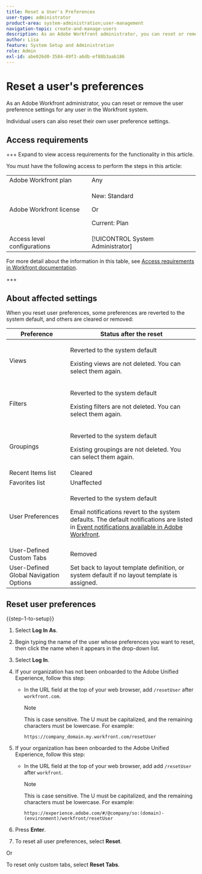 ```yaml
---
title: Reset a User's Preferences
user-type: administrator
product-area: system-administration;user-management
navigation-topic: create-and-manage-users
description: As an Adobe Workfront administrator, you can reset or remove the user preference settings for any user in the Workfront system. Individual users can also reset their own user preference settings.
author: Lisa
feature: System Setup and Administration
role: Admin
exl-id: abe026d0-3584-49f3-a6db-ef88b3aab186
---
```

# Reset a user's preferences

<!-- Audited: 12/2023 -->

<!--<span class="preview">The highlighted information on this page refers to functionality not yet generally available. It is available only in the Preview Sandbox environment, and is being released in a phased rollout to Production.</span>-->

As an Adobe Workfront administrator, you can reset or remove the user preference settings for any user in the Workfront system.

Individual users can also reset their own user preference settings.

## Access requirements

+++ Expand to view access requirements for the functionality in this article.

You must have the following access to perform the steps in this article: 

<table style="table-layout:auto"> 
 <col> 
 <col> 
 <tbody> 
  <tr> 
   <td role="rowheader">Adobe Workfront plan</td> 
   <td>Any</td> 
  </tr> 
  <tr> 
   <td role="rowheader">Adobe Workfront license</td> 
   <td><p>New: Standard</p>
       <p>Or</p>
       <p>Current: Plan</p></td>
  </tr> 
  <tr> 
   <td role="rowheader">Access level configurations</td> 
   <td>[!UICONTROL System Administrator]</td>
  </tr> 
 </tbody> 
</table>

For more detail about the information in this table, see [Access requirements in Workfront documentation](/help/quicksilver/administration-and-setup/add-users/access-levels-and-object-permissions/access-level-requirements-in-documentation.md).

+++

## About affected settings

When you reset user preferences, some preferences are reverted to the system default, and others are cleared or removed:

<table style="table-layout:auto"> 
 <col> 
 <col> 
 <thead> 
  <tr> 
   <th><strong>Preference</strong> </th> 
   <th><strong>Status after the reset</strong> </th> 
  </tr> 
 </thead> 
 <tbody> 
  <tr> 
   <td>Views</td> 
   <td> <p> Reverted to the system default</p> <p>Existing views are not deleted. You can select them again.</p> </td> 
  </tr> 
  <tr> 
   <td>Filters</td> 
   <td> <p>Reverted to the system default</p> <p>Existing filters are not deleted. You can select them again.</p> </td> 
  </tr> 
  <tr> 
   <td>Groupings</td> 
   <td> <p>Reverted to the system default</p> <p>Existing groupings are not deleted. You can select them again.</p> </td> 
  </tr> 
  <tr> 
   <td>Recent Items list</td> 
   <td>Cleared</td> 
  </tr> 
  <tr> 
   <td>Favorites list</td> 
   <td>Unaffected</td> 
  </tr> 
  <tr> 
   <td>User Preferences</td> 
   <td> <p>Reverted to the system default</p> <p>Email notifications revert to the system defaults. The default notifications are listed in <a href="/help/quicksilver/administration-and-setup/manage-workfront/emails/event-notifications-available-in-wf.md">Event notifications available in Adobe Workfront</a>.</p> </td> 
  </tr> 
  <tr> 
   <td>User-Defined Custom Tabs</td> 
   <td>Removed</td> 
  </tr> 
  <tr> 
   <td>User-Defined Global Navigation Options</td> 
   <td>Set back to layout template definition, or system default if no layout template is assigned.</td> 
  </tr> 
 </tbody> 
</table>

<!-- Display this table and hide the HTML table above, when the unshim is released.
| Preference | Status after the reset |
| --- | --- |
| Views | Reverted to the system default <p>Existing views are not deleted. You can select them again.</p> |
| Filters | Reverted to the system default <p>Existing filters are not deleted. You can select them again.</p> |
| Groupings | Reverted to the system default <p>Existing groupings are not deleted. You can select them again.</p> |
| Recent items list | Cleared |
| Favorites list | Unaffected |
| User Preferences | Reverted to the system default <p>Email notifications revert to the system defaults. The default notifications are listed in [Event notifications available in Adobe Workfront](/help/quicksilver/administration-and-setup/manage-workfront/emails/event-notifications-available-in-wf.md).</p> |
-->

## Reset user preferences

{{step-1-to-setup}}

1. Select **Log In As**.
1. Begin typing the name of the user whose preferences you want to reset, then click the name when it appears in the drop-down list.
1. Select  **Log In**.
1. If your organization has not been onboarded to the Adobe Unified Experience, follow this step:
   
   * In the URL field at the top of your web browser, add `/resetUser` after `workfront.com`.

     >[!NOTE]
     >
     >This is case sensitive. The U must be capitalized, and the remaining characters must be lowercase. For example:
     >
     >`https://company_domain.my.workfront.com/resetUser`

1. If your organization has been onboarded to the Adobe Unified Experience, follow this step:

   * In the URL field at the top of your web browser, add add `/resetUser` after `workfront`.

     >[!NOTE]
     >
     >This is case sensitive. The U must be capitalized, and the remaining characters must be lowercase. For example:
     >
     >`https://experience.adobe.com/#/@company/so:(domain)-(environment)/workfront/resetUser`

1. Press **Enter**.
1. To reset all user preferences, select **Reset**.

<!--When this is unshimmed, adjust the comment tags to hide these last two lines, because the Reset Tabs button is going away.-->
   Or

   To reset only custom tabs, select **Reset Tabs**.

